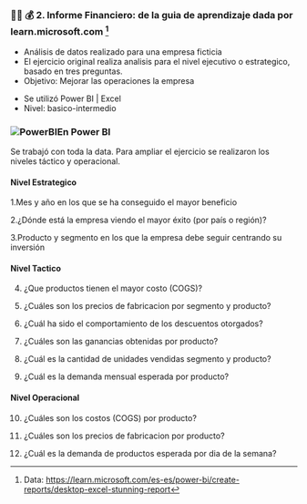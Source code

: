 ### 🍕💴 💰 2. Informe Financiero: de la guia de aprendizaje dada por learn.microsoft.com [^1] 

+ Análisis de datos realizado para una empresa ficticia 
+ El ejercicio original realiza analisis para el nivel ejecutivo o estrategico, basado en tres preguntas. 
+ Objetivo: Mejorar las operaciones la empresa


- Se utilizó  Power BI |  Excel  
- Nivel: basico-intermedio


### ![PowerBI](https://user-images.githubusercontent.com/82233779/203394674-b71bd963-8ebe-412a-9b26-dae6af54bf1d.PNG)En Power BI

Se trabajó con toda la data. Para ampliar el ejercicio se realizaron los niveles táctico y operacional.

#### Nivel Estrategico
 1.Mes y año en los que se ha conseguido el mayor beneficio
  
 2.¿Dónde está la empresa viendo el mayor éxito (por país o región)?
 
 3.Producto y segmento en los que la empresa debe seguir centrando su inversión


#### Nivel Tactico
  4. ¿Que productos tienen el mayor costo (COGS)?
  
  5. ¿Cuáles son los precios de fabricacion por segmento y producto?

  6. ¿Cuál ha sido el comportamiento de los descuentos otorgados?

  7. ¿Cuáles son las ganancias obtenidas por producto?

  8. ¿Cuál es la cantidad de unidades vendidas segmento y producto?
  
  9. ¿Cuál es la demanda mensual esperada por producto?
  

#### Nivel Operacional

 10. ¿Cuáles son los costos (COGS) por producto?
 
 11. ¿Cuáles son los precios de fabricacion por producto?
 
 12. ¿Cuál es la demanda de productos esperada por dia de la semana?
 




[^1]: Data: https://learn.microsoft.com/es-es/power-bi/create-reports/desktop-excel-stunning-report
